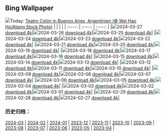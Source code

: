 ## Bing Wallpaper
![](https://www.bing.com/th?id=OHR.TeatroColon_DE-DE4190221983_UHD.jpg&w=1000)Today: [Teatro Colón in Buenos Aires, Argentinien (© Wei Hao Ho/Alamy Stock Photo)](https://www.bing.com/th?id=OHR.TeatroColon_DE-DE4190221983_UHD.jpg&rf=LaDigue_UHD.jpg&pid=hp&w=3840&h=2160&rs=1&c=4)
|      |      |      |
| :----: | :----: | :----: |
|![](https://www.bing.com/th?id=OHR.TeatroColon_DE-DE4190221983_UHD.jpg&pid=hp&w=384&h=216&rs=1&c=4)2024-03-27 [download 4k](https://www.bing.com/th?id=OHR.TeatroColon_DE-DE4190221983_UHD.jpg&rf=LaDigue_UHD.jpg&pid=hp&w=3840&h=2160&rs=1&c=4)|![](https://www.bing.com/th?id=OHR.HangRaiVietnam_DE-DE4086995351_UHD.jpg&pid=hp&w=384&h=216&rs=1&c=4)2024-03-26 [download 4k](https://www.bing.com/th?id=OHR.HangRaiVietnam_DE-DE4086995351_UHD.jpg&rf=LaDigue_UHD.jpg&pid=hp&w=3840&h=2160&rs=1&c=4)|![](https://www.bing.com/th?id=OHR.ColorfulHoli_DE-DE3992457522_UHD.jpg&pid=hp&w=384&h=216&rs=1&c=4)2024-03-25 [download 4k](https://www.bing.com/th?id=OHR.ColorfulHoli_DE-DE3992457522_UHD.jpg&rf=LaDigue_UHD.jpg&pid=hp&w=3840&h=2160&rs=1&c=4)|
|![](https://www.bing.com/th?id=OHR.ViewFieldsBavaria_DE-DE3928372966_UHD.jpg&pid=hp&w=384&h=216&rs=1&c=4)2024-03-24 [download 4k](https://www.bing.com/th?id=OHR.ViewFieldsBavaria_DE-DE3928372966_UHD.jpg&rf=LaDigue_UHD.jpg&pid=hp&w=3840&h=2160&rs=1&c=4)|![](https://www.bing.com/th?id=OHR.AmazonClouds_DE-DE3843150009_UHD.jpg&pid=hp&w=384&h=216&rs=1&c=4)2024-03-23 [download 4k](https://www.bing.com/th?id=OHR.AmazonClouds_DE-DE3843150009_UHD.jpg&rf=LaDigue_UHD.jpg&pid=hp&w=3840&h=2160&rs=1&c=4)|![](https://www.bing.com/th?id=OHR.WaikatoWater_DE-DE6943306276_UHD.jpg&pid=hp&w=384&h=216&rs=1&c=4)2024-03-22 [download 4k](https://www.bing.com/th?id=OHR.WaikatoWater_DE-DE6943306276_UHD.jpg&rf=LaDigue_UHD.jpg&pid=hp&w=3840&h=2160&rs=1&c=4)|
|![](https://www.bing.com/th?id=OHR.BwindiNationalForest_DE-DE2856746941_UHD.jpg&pid=hp&w=384&h=216&rs=1&c=4)2024-03-21 [download 4k](https://www.bing.com/th?id=OHR.BwindiNationalForest_DE-DE2856746941_UHD.jpg&rf=LaDigue_UHD.jpg&pid=hp&w=3840&h=2160&rs=1&c=4)|![](https://www.bing.com/th?id=OHR.SpringFrog_DE-DE4626076989_UHD.jpg&pid=hp&w=384&h=216&rs=1&c=4)2024-03-20 [download 4k](https://www.bing.com/th?id=OHR.SpringFrog_DE-DE4626076989_UHD.jpg&rf=LaDigue_UHD.jpg&pid=hp&w=3840&h=2160&rs=1&c=4)|![](https://www.bing.com/th?id=OHR.SpringCaveDale_DE-DE4412731356_UHD.jpg&pid=hp&w=384&h=216&rs=1&c=4)2024-03-19 [download 4k](https://www.bing.com/th?id=OHR.SpringCaveDale_DE-DE4412731356_UHD.jpg&rf=LaDigue_UHD.jpg&pid=hp&w=3840&h=2160&rs=1&c=4)|
|![](https://www.bing.com/th?id=OHR.ElephantRock_DE-DE1966506205_UHD.jpg&pid=hp&w=384&h=216&rs=1&c=4)2024-03-18 [download 4k](https://www.bing.com/th?id=OHR.ElephantRock_DE-DE1966506205_UHD.jpg&rf=LaDigue_UHD.jpg&pid=hp&w=3840&h=2160&rs=1&c=4)|![](https://www.bing.com/th?id=OHR.StFiniansBay_DE-DE5892582387_UHD.jpg&pid=hp&w=384&h=216&rs=1&c=4)2024-03-17 [download 4k](https://www.bing.com/th?id=OHR.StFiniansBay_DE-DE5892582387_UHD.jpg&rf=LaDigue_UHD.jpg&pid=hp&w=3840&h=2160&rs=1&c=4)|![](https://www.bing.com/th?id=OHR.BambooPanda_DE-DE5582492401_UHD.jpg&pid=hp&w=384&h=216&rs=1&c=4)2024-03-16 [download 4k](https://www.bing.com/th?id=OHR.BambooPanda_DE-DE5582492401_UHD.jpg&rf=LaDigue_UHD.jpg&pid=hp&w=3840&h=2160&rs=1&c=4)|
|![](https://www.bing.com/th?id=OHR.AvenueLimeTrees_DE-DE2066853614_UHD.jpg&pid=hp&w=384&h=216&rs=1&c=4)2024-03-15 [download 4k](https://www.bing.com/th?id=OHR.AvenueLimeTrees_DE-DE2066853614_UHD.jpg&rf=LaDigue_UHD.jpg&pid=hp&w=3840&h=2160&rs=1&c=4)|![](https://www.bing.com/th?id=OHR.AyutthayaTree_DE-DE1912781060_UHD.jpg&pid=hp&w=384&h=216&rs=1&c=4)2024-03-14 [download 4k](https://www.bing.com/th?id=OHR.AyutthayaTree_DE-DE1912781060_UHD.jpg&rf=LaDigue_UHD.jpg&pid=hp&w=3840&h=2160&rs=1&c=4)|![](https://www.bing.com/th?id=OHR.MagadiFlamingos_DE-DE1454409448_UHD.jpg&pid=hp&w=384&h=216&rs=1&c=4)2024-03-13 [download 4k](https://www.bing.com/th?id=OHR.MagadiFlamingos_DE-DE1454409448_UHD.jpg&rf=LaDigue_UHD.jpg&pid=hp&w=3840&h=2160&rs=1&c=4)|
|![](https://www.bing.com/th?id=OHR.BryceSnow_DE-DE0166968518_UHD.jpg&pid=hp&w=384&h=216&rs=1&c=4)2024-03-12 [download 4k](https://www.bing.com/th?id=OHR.BryceSnow_DE-DE0166968518_UHD.jpg&rf=LaDigue_UHD.jpg&pid=hp&w=3840&h=2160&rs=1&c=4)|![](https://www.bing.com/th?id=OHR.SleepyKoala_DE-DE9658817284_UHD.jpg&pid=hp&w=384&h=216&rs=1&c=4)2024-03-11 [download 4k](https://www.bing.com/th?id=OHR.SleepyKoala_DE-DE9658817284_UHD.jpg&rf=LaDigue_UHD.jpg&pid=hp&w=3840&h=2160&rs=1&c=4)|![](https://www.bing.com/th?id=OHR.AstrologicalClock_DE-DE9747364573_UHD.jpg&pid=hp&w=384&h=216&rs=1&c=4)2024-03-10 [download 4k](https://www.bing.com/th?id=OHR.AstrologicalClock_DE-DE9747364573_UHD.jpg&rf=LaDigue_UHD.jpg&pid=hp&w=3840&h=2160&rs=1&c=4)|
|![](https://www.bing.com/th?id=OHR.BistiBlue_DE-DE4146045796_UHD.jpg&pid=hp&w=384&h=216&rs=1&c=4)2024-03-09 [download 4k](https://www.bing.com/th?id=OHR.BistiBlue_DE-DE4146045796_UHD.jpg&rf=LaDigue_UHD.jpg&pid=hp&w=3840&h=2160&rs=1&c=4)|![](https://www.bing.com/th?id=OHR.TateLightUp_DE-DE4723592694_UHD.jpg&pid=hp&w=384&h=216&rs=1&c=4)2024-03-08 [download 4k](https://www.bing.com/th?id=OHR.TateLightUp_DE-DE4723592694_UHD.jpg&rf=LaDigue_UHD.jpg&pid=hp&w=3840&h=2160&rs=1&c=4)|![](https://www.bing.com/th?id=OHR.TarragonaSpain_DE-DE8015147907_UHD.jpg&pid=hp&w=384&h=216&rs=1&c=4)2024-03-07 [download 4k](https://www.bing.com/th?id=OHR.TarragonaSpain_DE-DE8015147907_UHD.jpg&rf=LaDigue_UHD.jpg&pid=hp&w=3840&h=2160&rs=1&c=4)|
|![](https://www.bing.com/th?id=OHR.WahclellaFalls_DE-DE6758659326_UHD.jpg&pid=hp&w=384&h=216&rs=1&c=4)2024-03-06 [download 4k](https://www.bing.com/th?id=OHR.WahclellaFalls_DE-DE6758659326_UHD.jpg&rf=LaDigue_UHD.jpg&pid=hp&w=3840&h=2160&rs=1&c=4)|![](https://www.bing.com/th?id=OHR.BangkokCircle_DE-DE6353935365_UHD.jpg&pid=hp&w=384&h=216&rs=1&c=4)2024-03-05 [download 4k](https://www.bing.com/th?id=OHR.BangkokCircle_DE-DE6353935365_UHD.jpg&rf=LaDigue_UHD.jpg&pid=hp&w=3840&h=2160&rs=1&c=4)|![](https://www.bing.com/th?id=OHR.ArenalCostaRica_DE-DE6048833504_UHD.jpg&pid=hp&w=384&h=216&rs=1&c=4)2024-03-04 [download 4k](https://www.bing.com/th?id=OHR.ArenalCostaRica_DE-DE6048833504_UHD.jpg&rf=LaDigue_UHD.jpg&pid=hp&w=3840&h=2160&rs=1&c=4)|
|![](https://www.bing.com/th?id=OHR.KrugerLeopard_DE-DE5629727103_UHD.jpg&pid=hp&w=384&h=216&rs=1&c=4)2024-03-03 [download 4k](https://www.bing.com/th?id=OHR.KrugerLeopard_DE-DE5629727103_UHD.jpg&rf=LaDigue_UHD.jpg&pid=hp&w=3840&h=2160&rs=1&c=4)|![](https://www.bing.com/th?id=OHR.ModicaItaly_DE-DE7624827179_UHD.jpg&pid=hp&w=384&h=216&rs=1&c=4)2024-03-02 [download 4k](https://www.bing.com/th?id=OHR.ModicaItaly_DE-DE7624827179_UHD.jpg&rf=LaDigue_UHD.jpg&pid=hp&w=3840&h=2160&rs=1&c=4)|![](https://www.bing.com/th?id=OHR.Schmetterlingswiese_DE-DE0613438088_UHD.jpg&pid=hp&w=384&h=216&rs=1&c=4)2024-03-01 [download 4k](https://www.bing.com/th?id=OHR.Schmetterlingswiese_DE-DE0613438088_UHD.jpg&rf=LaDigue_UHD.jpg&pid=hp&w=3840&h=2160&rs=1&c=4)|
|![](https://www.bing.com/th?id=OHR.LeapingSquirrel_DE-DE7623766811_UHD.jpg&pid=hp&w=384&h=216&rs=1&c=4)2024-02-29 [download 4k](https://www.bing.com/th?id=OHR.LeapingSquirrel_DE-DE7623766811_UHD.jpg&rf=LaDigue_UHD.jpg&pid=hp&w=3840&h=2160&rs=1&c=4)|![](https://www.bing.com/th?id=OHR.BamburghCastleUK_DE-DE7368019020_UHD.jpg&pid=hp&w=384&h=216&rs=1&c=4)2024-02-28 [download 4k](https://www.bing.com/th?id=OHR.BamburghCastleUK_DE-DE7368019020_UHD.jpg&rf=LaDigue_UHD.jpg&pid=hp&w=3840&h=2160&rs=1&c=4)|![](https://www.bing.com/th?id=OHR.PolarBearCubs_DE-DE7089509348_UHD.jpg&pid=hp&w=384&h=216&rs=1&c=4)2024-02-27 [download 4k](https://www.bing.com/th?id=OHR.PolarBearCubs_DE-DE7089509348_UHD.jpg&rf=LaDigue_UHD.jpg&pid=hp&w=3840&h=2160&rs=1&c=4)|

### 历史归档：
[2024-03](/other/de-de/picture/2024-03/) | [2024-02](/other/de-de/picture/2024-02/) | [2024-01](/other/de-de/picture/2024-01/) | [2023-12](/other/de-de/picture/2023-12/) | [2023-11](/other/de-de/picture/2023-11/) | [2023-10](/other/de-de/picture/2023-10/) | [2023-09](/other/de-de/picture/2023-09/) | [2023-08](/other/de-de/picture/2023-08/) | 
[2023-07](/other/de-de/picture/2023-07/) | [2023-06](/other/de-de/picture/2023-06/) | [2023-05](/other/de-de/picture/2023-05/) | [2023-04](/other/de-de/picture/2023-04/) | 
